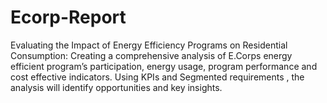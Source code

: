 # Ecorp-Report
Evaluating the Impact of Energy Efficiency Programs on Residential Consumption: Creating a comprehensive analysis of E.Corps energy efficient program’s participation, energy usage, program performance and cost effective  indicators. Using KPIs and  Segmented requirements , the analysis will identify opportunities and key insights.
